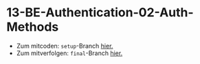 # 13-BE-Authentication-02-Auth-Methods

-   Zum mitcoden: `setup`-Branch [hier.](https://github.com/WD-23-D10-A/BE-Authentication-02-Auth-Methods/tree/setup)
-   Zum mitverfolgen: `final`-Branch [hier.](https://github.com/WD-23-D10-A/BE-Authentication-02-Auth-Methods/tree/final)